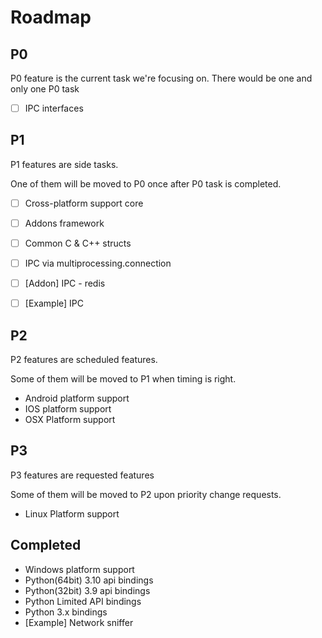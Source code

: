 # Roadmap

## P0
P0 feature is the current task we're focusing on.
There would be one and only one P0 task

- [ ] IPC interfaces

## P1
P1 features are side tasks.

One of them will be moved to P0 once after P0 task is completed.

- [ ] Cross-platform support core
- [ ] Addons framework
- [ ] Common C & C++ structs
- [ ] IPC via multiprocessing.connection
- [ ] [Addon] IPC - redis
- [ ] [Example] IPC


## P2
P2 features are scheduled features.

Some of them will be moved to P1 when timing is right.

- Android platform support
- IOS platform support
- OSX Platform support

## P3
P3 features are requested features

Some of them will be moved to P2 upon priority change requests.
- Linux Platform support

## Completed

- Windows platform support
- Python(64bit) 3.10 api bindings
- Python(32bit) 3.9 api bindings
- Python Limited API bindings
- Python 3.x bindings
- [Example] Network sniffer
